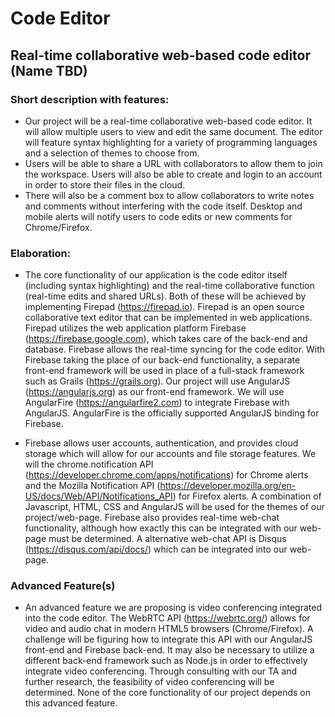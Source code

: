 # Code Editor

## Real-time collaborative web-based code editor (Name TBD)

### Short description with features:
- Our project will be a real-time collaborative web-based code editor. It will allow multiple users
to view and edit the same document. The editor will feature syntax highlighting for a variety of
programming languages and a selection of themes to choose from. 
- Users will be able to share a URL with collaborators to allow them to join the workspace. Users will also be able to
create and login to an account in order to store their files in the cloud. 
- There will also be a comment box to allow collaborators to write notes and comments without interfering with the
code itself. Desktop and mobile alerts will notify users to code edits or new comments for
Chrome/Firefox.

### Elaboration:
- The core functionality of our application is the code editor itself (including syntax highlighting)
and the real-time collaborative function (real-time edits and shared URLs). Both of these will
be achieved by implementing Firepad (https://firepad.io). Firepad is an open source
collaborative text editor that can be implemented in web applications. Firepad utilizes the web
application platform Firebase (https://firebase.google.com), which takes care of the back-end
and database. Firebase allows the real-time syncing for the code editor.
With Firebase taking the place of our back-end functionality, a separate front-end framework
will be used in place of a full-stack framework such as Grails (https://grails.org). Our project
will use AngularJS (https://angularjs.org) as our front-end framework. We will use AngularFire
(https://angularfire2.com) to integrate Firebase with AngularJS. AngularFire is the officially
supported AngularJS binding for Firebase.

- Firebase allows user accounts, authentication, and provides cloud storage which will allow for our accounts and file storage features. We will the chrome.notification API (https://developer.chrome.com/apps/notifications) for Chrome alerts and the Mozilla Notification API (https://developer.mozilla.org/en-US/docs/Web/API/Notifications_API) for Firefox alerts. A combination of Javascript, HTML, CSS and AngularJS will be used for the themes of our project/web-page. Firebase also provides real-time web-chat functionality, although how exactly this can be integrated with our web-page must be determined. A alternative web-chat API is Disqus (https://disqus.com/api/docs/) which can be integrated into our web-page.

### Advanced Feature(s)
- An advanced feature we are proposing is video conferencing integrated into the code editor. The WebRTC API (https://webrtc.org/) allows for video and audio chat in modern HTML5 browsers (Chrome/Firefox). A challenge will be figuring how to integrate this API with our AngularJS front-end and Firebase back-end. It may also be necessary to utilize a different back-end framework such as Node.js in order to effectively integrate video conferencing. Through consulting with our TA and further research, the feasibility of video conferencing will be determined. None of the core functionality of our project depends on this advanced feature.
